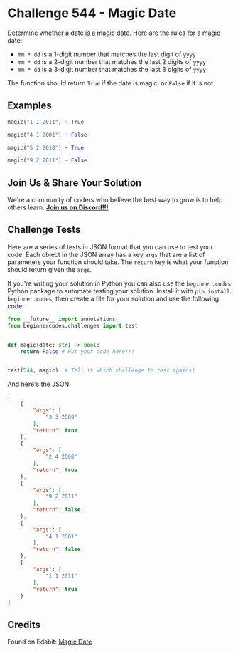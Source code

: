 # Challenge 544 - Magic Date

Determine whether a date is a magic date. Here are the rules for a magic date:

- `mm * dd` is a 1-digit number that matches the last digit of `yyyy`
- `mm * dd` is a 2-digit number that matches the last 2 digits of `yyyy`
- `mm * dd` is a 3-digit number that matches the last 3 digits of `yyyy`

The function should return `True` if the date is magic, or `False` if it is not.

## Examples
```python
magic("1 1 2011") ➞ True

magic("4 1 2001") ➞ False

magic("5 2 2010") ➞ True

magic("9 2 2011") ➞ False
```
## Join Us & Share Your Solution

We're a community of coders who believe the best way to grow is to help others learn. **[Join us on Discord!!!](https://discord.gg/sfHykntuGy)**

## Challenge Tests

Here are a series of tests in JSON format that you can use to test your code. Each object in the JSON array has a key `args` that are a list of parameters your function should take. The `return` key is what your function should return given the `args`. 

If you're writing your solution in Python you can also use the `beginner.codes` Python package to automate testing your solution. Install it with `pip install beginner.codes`, then create a file for your solution and use the following code:
```python
from __future__ import annotations
from beginnercodes.challenges import test


def magic(date: str) -> bool:
    return False # Put your code here!!!


test(544, magic)  # Tell it which challenge to test against
```
And here's the JSON.
```json
[
    {
        "args": [
            "3 3 2009"
        ],
        "return": true
    },
    {
        "args": [
            "2 4 2008"
        ],
        "return": true
    },
    {
        "args": [
            "9 2 2011"
        ],
        "return": false
    },
    {
        "args": [
            "4 1 2001"
        ],
        "return": false
    },
    {
        "args": [
            "1 1 2011"
        ],
        "return": true
    }
]
```
## Credits

Found on Edabit: [Magic Date](https://edabit.com/challenge/GoGbZtXDYPDCfeBz8)
